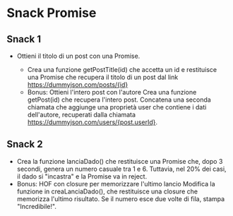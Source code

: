 # Snack Promise

## Snack 1
* Ottieni il titolo di un post con una Promise.

    - Crea una funzione getPostTitle(id) che accetta un id e restituisce una Promise che recupera il titolo di un post dal link https://dummyjson.com/posts/{id}
    - Bonus: Ottieni l'intero post con l'autore Crea una funzione getPost(id) che recupera l'intero post. Concatena una seconda chiamata che aggiunge una proprietà user che contiene i dati dell'autore, recuperati dalla chiamata https://dummyjson.com/users/{post.userId}.

## Snack 2 

- Crea la funzione lanciaDado() che restituisce una Promise che, dopo 3 secondi, genera un numero casuale tra 1  e 6. Tuttavia, nel 20% dei casi, il dado si "incastra" e la Promise va in reject.
- Bonus: HOF con closure per memorizzare l'ultimo lancio
Modifica la funzione in creaLanciaDado(), che restituisce una closure che memorizza l'ultimo risultato. Se il numero esce due volte di fila, stampa "Incredibile!".